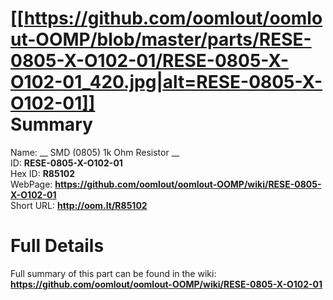 
[[https://github.com/oomlout/oomlout-OOMP/blob/master/parts/RESE-0805-X-O102-01/RESE-0805-X-O102-01_420.jpg|alt=RESE-0805-X-O102-01]]     
Summary
=================
  
Name: __ SMD (0805) 1k Ohm Resistor __    
ID: __RESE-0805-X-O102-01__   
Hex ID: __R85102__   
WebPage: __https://github.com/oomlout/oomlout-OOMP/wiki/RESE-0805-X-O102-01__   
Short URL: __http://oom.lt/R85102__   

Full Details
==========================
Full summary of this part can be found in the wiki:   
__https://github.com/oomlout/oomlout-OOMP/wiki/RESE-0805-X-O102-01__    

